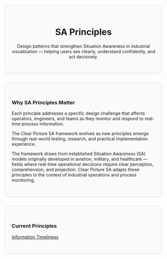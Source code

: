 <div style="border: 1px solid #ddd; border-radius: 10px; padding: 30px 20px; margin: 30px 0; background-color: #fafafa; box-shadow: 0 2px 4px rgba(0,0,0,0.05); text-align: center;">
  <div style="max-width: 600px; margin: 0 auto;">
    <h1 style="margin-bottom: 20px;">SA Principles</h1>
    <p>Design patterns that strengthen Situation Awareness in industrial visualization — helping users see clearly, understand confidently, and act decisively.</p>
  </div>
</div>

<div style="border: 1px solid #ddd; border-radius: 10px; padding: 30px 20px; margin: 30px 0; background-color: #fafafa; box-shadow: 0 2px 4px rgba(0,0,0,0.05);">
  <h3>Why SA Principles Matter</h3>
    <ul style="list-style: none; padding-left: 0;">
  <p>Each principle addresses a specific design challenge that affects operators, engineers, and teams as they monitor and respond to real-time process information.</p>

  <p>The Clear Picture SA framework evolves as new principles emerge through real-world testing, research, and practical implementation experience.</p>

  <p>The framework draws from established Situation Awareness (SA) models originally developed in aviation, military, and healthcare — fields where real-time operational decisions require clear perception, comprehension, and projection. Clear Picture SA adapts these principles to the context of industrial operations and process monitoring.</p>
  
</div>

<div style="border: 1px solid #ddd; border-radius: 10px; padding: 30px 20px; margin: 30px 0; background-color: #fafafa; box-shadow: 0 2px 4px rgba(0,0,0,0.05);">
  <h3>Current Principles</h3>
  <ul style="list-style: none; padding-left: 0;">
    <li><a href="information-timeliness">Information Timeliness</a></li>
  </ul>
</div>
